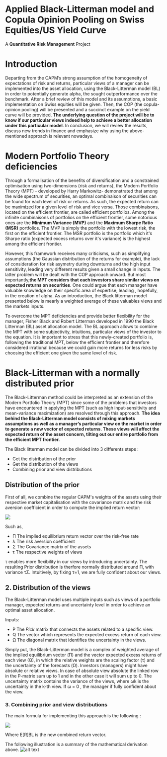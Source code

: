 # Applied Black-Litterman model and Copula Opinion Pooling on Swiss Equities/US Yield Curve
A **Quantitative Risk Management** Project

# Introduction

Departing from the CAPM’s strong assumption of the homogeneity of expectations of risk
and returns, particular views of a manager can be implemented into the asset allocation, using
the Black-Litterman model (BL) in order to potentially generate alpha, the sought outperformance over
the benchmark. After a brief review of this model and its assumptions, a basic implementation
on Swiss equities will be given.
Then, the COP (the copula-opinion pooling) will be presented and a succinct
example on the yield curve will be provided. **The underlying question of the project will be to
know if our particular views indeed help to achieve a better allocation under this particular model**. In
conclusion, we will review the results, discuss new trends in finance and emphasize why using
the above-mentioned approach is relevant nowadays.


# Modern Portfolio Theory deficiencies

Through a formalisation of the benefits of diversification and a constrained optimisation using two-dimensions (risk and returns), the Modern Portfolio Theory (MPT) - developed by Harry Markowitz- demonstrated that among the wide spectrum of securities, an optimal combinaison of securities can be found for each level of risk or returns.
As such, the expected return can be maximized for a given level of risk and vice versa. Those combinaisons, located on the efficient frontier, are called efficient portfolios.
Among the infinite combinaisons of portfolios on the efficient frontier, some notorious ones are the **Minimum Variance (MVP)** and the **Maximum Sharpe Ratio (MSR)** portfolios. The MVP is simply the portfolio with the lowest risk, the first on the efficient frontier. The MSR portfolio is the portfolio which it's Sharpe ratio (expected excess returns over it's variance) is the highest among the efficient frontier.

However, this framework receives many criticisms, such as simplifying assumptions (the Gaussian distribution of the returns for example), the lack of consideration for risk asymetry during downturns and the high input sensitivity, leading very different results given a small change in inputs. The latter problem will be dealt with the COP approach onward. But most importantly,**the MPT considers that each investors share similar views on expected returns on securities**. One could argue that each manager have valuable knowledge on their specific area of expertise, leading , hopefully, in the creation of alpha. As an introduction, the Black litterman model presented below is mearly a weighted average of these valuables views and the markets inputs.

To overcome the MPT deficiencies and provide better flexibility for the manager, Fisher Black and Robert Litterman developed in 1990 the Black Litterman (BL) asset allocation model. The BL approach allows to combine the MPT with some subjectivity, intuitions, particular views of the investor to the equation. It is important to stress that this newly-created portfolio is, following the traditional MPT, below the efficient frontier and therefore considered irrational because we could gain more returns for less risks by choosing the efficient one given the same level of risk.


# Black-Litterman with a normally distributed prior

The Black-Litterman method could be interpreted as an extension of the Modern Portfolio
Theory (MPT) since some of the problems that investors have encountered in applying the MPT
(such as high input-sensitivity and mean-variance maximization) are resolved through this
approach. **The idea behind the Black-Litterman model consists of mixing markets assumptions
as well as a manager’s particular view on the market in order to generate a new vector of
expected returns. These views will affect the expected return of the asset concern, tilting out
our entire portfolio from the efficient MPT frontier.**

The Black litterman model can be divided into 3 differents steps : 

* Get the distribution of the prior
* Get the distribution of the views
* Combining prior and view distributions

## Distribution of the prior

First of all, we combine the regular CAPM's weights of the assets using their respective market capitalisation with the covariance matrix and the risk aversion coefficient in order to compute the implied return vector:

<img src="https://render.githubusercontent.com/render/math?math=\Pi = \lambda  \Sigma W_{Mkt}">

Such as,
* П The implied equilibrium return vector over the risk-free rate
* λ The risk aversion coefficient 
* Σ The Covariance matrix of the assets
* τ The respective weights of views

τ enables more flexibility in our views by introducing uncertainty.
The resulting Prior distribution is therfore normally distributed around П, with variance τΣ. Intuitively, by fixing τ=1, we are fully confident about our views.

## 2. Distribution of the views
The Black-Litterman model uses multiple inputs such as views of a portfolio manager,
expected returns and uncertainty level in order to achieve an optimal asset allocation.

Inputs:

* P The *Pick* matrix that connects the assets related to a specific view.
* Q The vector which represents the expected excess return of each view.
* Ω The diagonal matrix that identifies the uncertainty in the views.

Simply put, the Black-Litterman model is a complex of weighted average of the implied
equilibrium vector (П) and the vector expected excess returns of each view (Q), in which the
relative weights are the scaling factor (τ) and the uncertainty of the forecasts (Ω). Investors
(managers) might have absolute or relative views. In case of absolute view absolute the linked
row in the P-matrix sum up to 1 and in the other case it will sum up to 0. The uncertainty matrix
contains the variance of the views, where ωk is the uncertainty in the k-th view. If ω = 0 ,
the manager if fully confident about the view.

### 3. Combining prior and view distributions

The main formula for implementing this approach is the following :

<img src="https://render.githubusercontent.com/render/math?math=E(R)_{BL}= [ (\tau  \Sigma) ^{-1}  + P^{T}  \Omega^{-1} P]^{-1}  [(\tau   \Sigma )^{-1} \Pi +P^{T} \Omega^{-1} Q]">

Where E[R]BL is the new combined return vector. 

The following illustration is a summary of the mathematical derivation above.
 ![alt text](https://github.com/BijanSN/Applied-Black-Litterman-on-Swiss-portfolios/blob/master/Plots/BL_Summary.PNG)
                                                                                                                 

